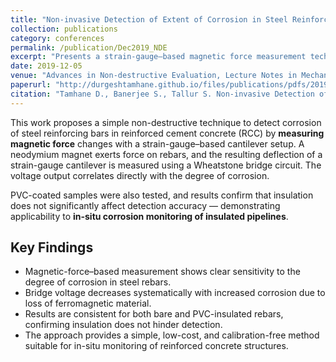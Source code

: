 ```yaml
---
title: "Non-invasive Detection of Extent of Corrosion in Steel Reinforcing Bars by Magnetic Force Measurement"
collection: publications
category: conferences
permalink: /publication/Dec2019_NDE
excerpt: "Presents a strain-gauge–based magnetic force measurement technique for non-invasive detection of corrosion in steel rebars within RCC structures. Demonstrates insensitivity to PVC insulation and potential for in-situ structural health monitoring."
date: 2019-12-05
venue: "Advances in Non-destructive Evaluation, Lecture Notes in Mechanical Engineering (Springer)"
paperurl: "http://durgeshtamhane.github.io/files/publications/pdfs/2019-12-05_NDE.pdf"
citation: "Tamhane D., Banerjee S., Tallur S. Non-invasive Detection of Extent of Corrosion in Steel Reinforcing Bars by Magnetic Force Measurement. In: Mukhopadhyay C.K., Mulaveesala R. (eds) Advances in Non-destructive Evaluation. Lecture Notes in Mechanical Engineering. Springer, 2021."
---
```


This work proposes a simple non-destructive technique to detect corrosion of steel reinforcing bars in reinforced cement concrete (RCC) 
by **measuring magnetic force** changes with a strain-gauge–based cantilever setup. A neodymium magnet exerts force on rebars,
and the resulting deflection of a strain-gauge cantilever is measured using a Wheatstone bridge circuit. 
The voltage output correlates directly with the degree of corrosion.

PVC-coated samples were also tested, and results confirm that insulation does not significantly affect detection accuracy —
demonstrating applicability to **in-situ corrosion monitoring of insulated pipelines**.

## Key Findings
- Magnetic-force–based measurement shows clear sensitivity to the degree of corrosion in steel rebars.  
- Bridge voltage decreases systematically with increased corrosion due to loss of ferromagnetic material.  
- Results are consistent for both bare and PVC-insulated rebars, confirming insulation does not hinder detection.  
- The approach provides a simple, low-cost, and calibration-free method suitable for in-situ monitoring of reinforced concrete structures.  

